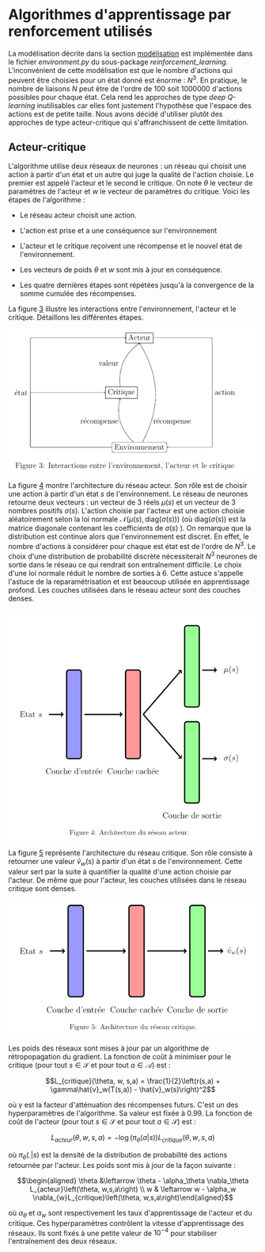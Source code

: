 Algorithmes d'apprentissage par renforcement utilisés
=====================================================

La modélisation décrite dans la section [modélisation](modelisation.md) est implémentée dans le fichier
*environment.py* du sous-package *reinforcement\_learning*.
L'inconvénient de cette modélisation est que le nombre d'actions qui
peuvent être choisies pour un état donné est énorme : $N^3$. En
pratique, le nombre de liaisons $N$ peut être de l'ordre de $100$ soit
$1 000 000$ d'actions possibles pour chaque état. Cela rend les
approches de type *deep Q-learning* inutilisables car elles font
justement l'hypothèse que l'espace des actions est de petite taille.
Nous avons décidé d'utiliser plutôt des approches de type
acteur-critique qui s'affranchissent de cette limitation.

Acteur-critique
---------------

L'algorithme utilise deux réseaux de neurones : un réseau qui choisit
une action à partir d'un état et un autre qui juge la qualité de
l'action choisie. Le premier est appelé l'acteur et le second le
critique. On note $\theta$ le vecteur de paramètres de l'acteur et $w$
le vecteur de paramètres du critique. Voici les étapes de l'algorithme :

-   Le réseau acteur choisit une action.

-   L'action est prise et a une conséquence sur l'environnement

-   L'acteur et le critique reçoivent une récompense et le nouvel état
    de l'environnement.

-   Les vecteurs de poids $\theta$ et $w$ sont mis à jour en
    conséquence.

-   Les quatre dernières étapes sont répétées jusqu'à la convergence de
    la somme cumulée des récompenses.

La figure [3](#fig3)
illustre les interactions entre l'environnement, l'acteur et le
critique. Détaillons les différentes étapes.

![fig3](images/interactions.png)

La figure [4](#fig4)
montre l'architecture du réseau acteur. Son rôle est de choisir une
action à partir d'un état $s$ de l'environnement. Le réseau de neurones
retourne deux vecteurs : un vecteur de 3 réels $\mu(s)$ et un vecteur de
3 nombres positifs $\sigma(s)$. L'action choisie par l'acteur est une
action choisie aléatoirement selon la loi normale
$\mathcal{N}(\mu(s), \text{diag}(\sigma(s)))$ (où
$\text{diag}(\sigma(s))$ est la matrice diagonale contenant les
coefficients de $\sigma(s)$ ). On remarque que la distribution est
continue alors que l'environnement est discret. En effet, le nombre
d'actions à considérer pour chaque est état est de l'ordre de $N^3$. Le
choix d'une distribution de probabilité discrète nécessiterait $N^3$
neurones de sortie dans le réseau ce qui rendrait son entraînement
difficile. Le choix d'une loi normale réduit le nombre de sorties à 6.
Cette astuce s'appelle l'astuce de la reparamétrisation et est beaucoup
utilisée en apprentissage profond. Les couches utilisées dans le réseau
acteur sont des couches denses.

![fig4](images/actor.png)

La figure [5](#fig5)
représente l'architecture du réseau critique. Son rôle consiste à
retourner une valeur $\hat{v}_w(s)$ à partir d'un état $s$ de
l'environnement. Cette valeur sert par la suite à quantifier la qualité
d'une action choisie par l'acteur. De même que pour l'acteur, les
couches utilisées dans le réseau critique sont denses.

![fig5](images/critic.png)

Les poids des réseaux sont mises à jour par un algorithme de
rétropopagation du gradient. La fonction de coût à minimiser pour le
critique (pour tout $s \in \mathcal{S}$ et pour tout $a \in \mathcal{A}$)
est :

$$L_{critique}(\theta, w, s,a) = \frac{1}{2}\left(r(s,a) + \gamma\hat{v}_w(T(s,a)) - \hat{v}_w(s)\right)^2$$

où $\gamma$ est la facteur d'atténuation des récompenses futurs. C'est
un des hyperparamètres de l'algorithme. Sa valeur est fixée à $0.99$. La
fonction de coût de l'acteur (pour tout $s \in \mathcal{S}$ et pour tout
$a \in \mathcal{S}$) est :

$$L_{acteur}(\theta, w, s,a) = -\log(\pi_\theta(a|s))L_{critique}(\theta, w, s,a)$$

où $\pi_\theta(.|s)$ est la densité de la distribution de probabilité
des actions retournée par l'acteur. Les poids sont mis à jour de la
façon suivante :

$$\begin{aligned}
    \theta &\leftarrow  \theta - \alpha_\theta \nabla_\theta L_{acteur}\left(\theta, w,s,a\right) \\
    w & \leftarrow w - \alpha_w \nabla_{w}L_{critique}\left(\theta, w,s,a\right)\end{aligned}$$

où $\alpha_\theta$ et $\alpha_w$ sont respectivement les taux
d'apprentissage de l'acteur et du critique. Ces hyperparamètres
contrôlent la vitesse d'apprentissage des réseaux. Ils sont fixés à une
petite valeur de $10^{-4}$ pour stabiliser l'entraînement des deux
réseaux.
